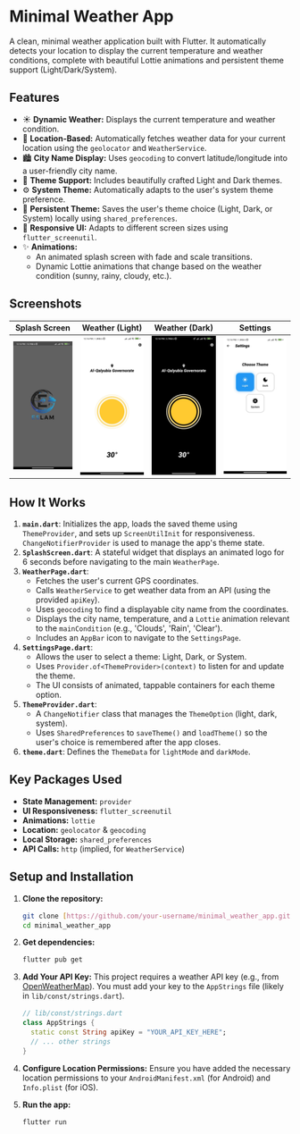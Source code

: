 # Minimal Weather App

A clean, minimal weather application built with Flutter. It automatically detects your location to display the current temperature and weather conditions, complete with beautiful Lottie animations and persistent theme support (Light/Dark/System).

## Features

* ☀️ **Dynamic Weather:** Displays the current temperature and weather condition.
* 📍 **Location-Based:** Automatically fetches weather data for your current location using the `geolocator` and `WeatherService`.
* 🏙️ **City Name Display:** Uses `geocoding` to convert latitude/longitude into a user-friendly city name.
* 🎨 **Theme Support:** Includes beautifully crafted Light and Dark themes.
* ⚙️ **System Theme:** Automatically adapts to the user's system theme preference.
* 💾 **Persistent Theme:** Saves the user's theme choice (Light, Dark, or System) locally using `shared_preferences`.
* 📱 **Responsive UI:** Adapts to different screen sizes using `flutter_screenutil`.
* ✨ **Animations:**
    * An animated splash screen with fade and scale transitions.
    * Dynamic Lottie animations that change based on the weather condition (sunny, rainy, cloudy, etc.).

## Screenshots

|                Splash Screen                 |                    Weather (Light)                    |                   Weather (Dark)                    |                 Settings                  |
|:--------------------------------------------:|:-----------------------------------------------------:|:---------------------------------------------------:|:-----------------------------------------:|
| ![Splash Screen](./assets/readme/splash.jpg) | ![Weather (Light)](./assets/readme/weather_light.jpg) | ![Weather (Dark)](./assets/readme/weather_dark.jpg) | ![Settings](./assets/readme/settings.jpg) |
## How It Works

1.  **`main.dart`**: Initializes the app, loads the saved theme using `ThemeProvider`, and sets up `ScreenUtilInit` for responsiveness. `ChangeNotifierProvider` is used to manage the app's theme state.
2.  **`SplashScreen.dart`**: A stateful widget that displays an animated logo for 6 seconds before navigating to the main `WeatherPage`.
3.  **`WeatherPage.dart`**:
    * Fetches the user's current GPS coordinates.
    * Calls `WeatherService` to get weather data from an API (using the provided `apiKey`).
    * Uses `geocoding` to find a displayable city name from the coordinates.
    * Displays the city name, temperature, and a `Lottie` animation relevant to the `mainCondition` (e.g., 'Clouds', 'Rain', 'Clear').
    * Includes an `AppBar` icon to navigate to the `SettingsPage`.
4.  **`SettingsPage.dart`**:
    * Allows the user to select a theme: Light, Dark, or System.
    * Uses `Provider.of<ThemeProvider>(context)` to listen for and update the theme.
    * The UI consists of animated, tappable containers for each theme option.
5.  **`ThemeProvider.dart`**:
    * A `ChangeNotifier` class that manages the `ThemeOption` (light, dark, system).
    * Uses `SharedPreferences` to `saveTheme()` and `loadTheme()` so the user's choice is remembered after the app closes.
6.  **`theme.dart`**: Defines the `ThemeData` for `lightMode` and `darkMode`.

## Key Packages Used

* **State Management:** `provider`
* **UI Responsiveness:** `flutter_screenutil`
* **Animations:** `lottie`
* **Location:** `geolocator` & `geocoding`
* **Local Storage:** `shared_preferences`
* **API Calls:** `http` (implied, for `WeatherService`)

## Setup and Installation

1.  **Clone the repository:**
    ```bash
    git clone [https://github.com/your-username/minimal_weather_app.git](https://github.com/your-username/minimal_weather_app.git)
    cd minimal_weather_app
    ```

2.  **Get dependencies:**
    ```bash
    flutter pub get
    ```

3.  **Add Your API Key:**
    This project requires a weather API key (e.g., from [OpenWeatherMap](https://openweathermap.org/api)).
    You must add your key to the `AppStrings` file (likely in `lib/const/strings.dart`).

    ```dart
    // lib/const/strings.dart
    class AppStrings {
      static const String apiKey = "YOUR_API_KEY_HERE";
      // ... other strings
    }
    ```

4.  **Configure Location Permissions:**
    Ensure you have added the necessary location permissions to your `AndroidManifest.xml` (for Android) and `Info.plist` (for iOS).

5.  **Run the app:**
    ```bash
    flutter run
    ```
